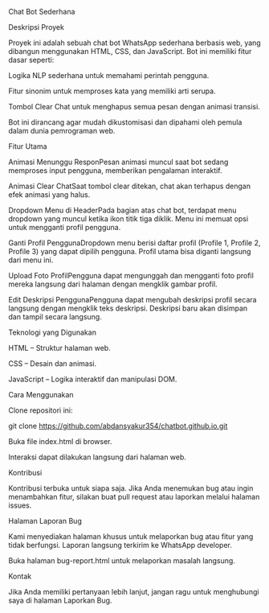 Chat Bot Sederhana

Deskripsi Proyek

Proyek ini adalah sebuah chat bot WhatsApp sederhana berbasis web, yang dibangun menggunakan HTML, CSS, dan JavaScript. Bot ini memiliki fitur dasar seperti:

Logika NLP sederhana untuk memahami perintah pengguna.

Fitur sinonim untuk memproses kata yang memiliki arti serupa.

Tombol Clear Chat untuk menghapus semua pesan dengan animasi transisi.

Bot ini dirancang agar mudah dikustomisasi dan dipahami oleh pemula dalam dunia pemrograman web.

Fitur Utama

Animasi Menunggu ResponPesan animasi muncul saat bot sedang memproses input pengguna, memberikan pengalaman interaktif.

Animasi Clear ChatSaat tombol clear ditekan, chat akan terhapus dengan efek animasi yang halus.

Dropdown Menu di HeaderPada bagian atas chat bot, terdapat menu dropdown yang muncul ketika ikon titik tiga diklik. Menu ini memuat opsi untuk mengganti profil pengguna.

Ganti Profil PenggunaDropdown menu berisi daftar profil (Profile 1, Profile 2, Profile 3) yang dapat dipilih pengguna. Profil utama bisa diganti langsung dari menu ini.

Upload Foto ProfilPengguna dapat mengunggah dan mengganti foto profil mereka langsung dari halaman dengan mengklik gambar profil.

Edit Deskripsi PenggunaPengguna dapat mengubah deskripsi profil secara langsung dengan mengklik teks deskripsi. Deskripsi baru akan disimpan dan tampil secara langsung.

Teknologi yang Digunakan

HTML – Struktur halaman web.

CSS – Desain dan animasi.

JavaScript – Logika interaktif dan manipulasi DOM.

Cara Menggunakan

Clone repositori ini:

git clone https://github.com/abdansyakur354/chatbot.github.io.git

Buka file index.html di browser.

Interaksi dapat dilakukan langsung dari halaman web.

Kontribusi

Kontribusi terbuka untuk siapa saja. Jika Anda menemukan bug atau ingin menambahkan fitur, silakan buat pull request atau laporkan melalui halaman issues.

Halaman Laporan Bug

Kami menyediakan halaman khusus untuk melaporkan bug atau fitur yang tidak berfungsi. Laporan langsung terkirim ke WhatsApp developer.

Buka halaman bug-report.html untuk melaporkan masalah langsung.

Kontak

Jika Anda memiliki pertanyaan lebih lanjut, jangan ragu untuk menghubungi saya di halaman Laporkan Bug.
